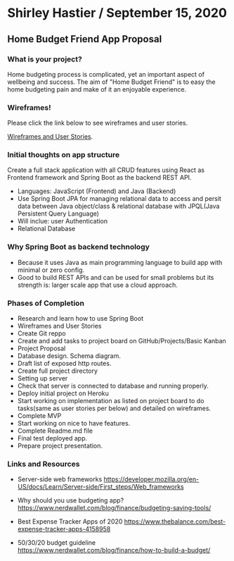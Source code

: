 # Shirley Hastier / September 15, 2020 

## Home Budget Friend App Proposal

### What is your project?

Home budgeting process is complicated, yet an important aspect of wellbeing and success. The aim of "Home Budget Friend" is to easy the home budgeting pain and make of it an enjoyable experience. 

### Wireframes!

Please click the link below to see wireframes and user stories.

[Wireframes and User Stories](./Wireframes.md).

### Initial thoughts on app structure

Create a full stack application with all CRUD features using React as Frontend framework and Spring Boot as the backend REST API. 
- Languages: JavaScript (Frontend) and Java (Backend)
- Use Spring Boot JPA for managing relational data to access and persit data between Java object/class & relational database with JPQL(Java Persistent Query Language)
- Will inclue: user Authentication
- Relational Database

### Why Spring Boot as backend technology
- Because it uses Java as main programming language to build app with minimal or zero config.
- Good to build REST APIs and can be used for small problems but its strength is: larger scale app that use a cloud approach.

### Phases of Completion
- Research and learn how to use Spring Boot
- Wireframes and User Stories
- Create Git reppo
- Create and add tasks to project board on GitHub/Projects/Basic Kanban
- Project Proposal
- Database design. Schema diagram.
- Draft list of exposed http routes.
- Create full project directory
- Setting up server
- Check that server is connected to database and running properly.
- Deploy initial project on Heroku
- Start working on implementation as listed on project board to do tasks(same as user stories per below) and detailed on wireframes.
- Complete MVP
- Start working on nice to have features.
- Complete Readme.md file
- Final test deployed app.
- Prepare project presentation.  

### Links and Resources

- Server-side web frameworks
https://developer.mozilla.org/en-US/docs/Learn/Server-side/First_steps/Web_frameworks 

- Why should you use budgeting app?
https://www.nerdwallet.com/blog/finance/budgeting-saving-tools/ 

- Best Expense Tracker Apps of 2020
https://www.thebalance.com/best-expense-tracker-apps-4158958

- 50/30/20 budget guideline
https://www.nerdwallet.com/blog/finance/how-to-build-a-budget/

